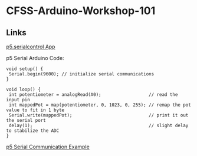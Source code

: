 # CFSS-Arduino-Workshop-101

## Links
[p5.serialcontrol App](https://github.com/p5-serial/p5.serialcontrol/releases/download/0.0.7/p5.serialcontrol-win32-x64.zip)

p5 Serial Arduino Code:
```
void setup() {
 Serial.begin(9600); // initialize serial communications
}

void loop() {
 int potentiometer = analogRead(A0);                  // read the input pin
 int mappedPot = map(potentiometer, 0, 1023, 0, 255); // remap the pot value to fit in 1 byte
 Serial.write(mappedPot);                             // print it out the serial port
 delay(1);                                            // slight delay to stabilize the ADC
}
```

[p5 Serial Communication Example](https://editor.p5js.org/kennyviperhk/sketches/H136aX7b4)
